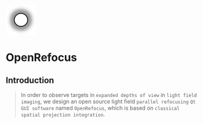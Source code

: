 ![](https://github.com/GuYuanjie/git-imgs/raw/master/OpenRefocus/ico.png)  

# OpenRefocus
## Introduction
>In order to observe targets in `expanded depths of view` in `light field imaging`, we design an open source light field `parallel refocusing` `Qt GUI software` named `OpenRefocus`,   which is based on `classical spatial projection integration`.
